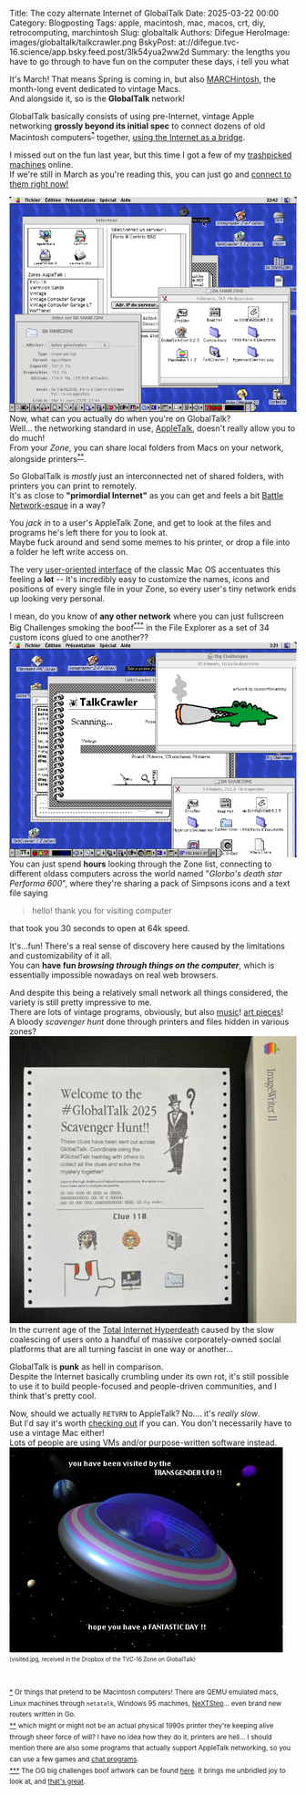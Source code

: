 Title: The cozy alternate Internet of GlobalTalk
Date: 2025-03-22 00:00
Category: Blogposting
Tags: apple, macintosh, mac, macos, crt, diy, retrocomputing, marchintosh
Slug: globaltalk
Authors: Difegue
HeroImage: images/globaltalk/talkcrawler.png
BskyPost: at://difegue.tvc-16.science/app.bsky.feed.post/3lk54yua2ww2d
Summary: the lengths you have to go through to have fun on the computer these days, i tell you what

It's March! That means Spring is coming in, but also [MARCHintosh](https://www.marchintosh.com/), 
the month-long event dedicated to vintage Macs.  
And alongside it, so is the **GlobalTalk** network!  

GlobalTalk basically consists of using pre-Internet, vintage Apple networking **grossly beyond its initial spec** 
to connect dozens of old Macintosh computers<sup id="ref-1">[*](#note-1)</sup> together, 
[using the Internet as a bridge](https://biosrhythm.com/?p=2767).  

I missed out on the fun last year, but this time I got a few of my [trashpicked](./adbuino-ps2.html) [machines](./emac-lcd-mod.html) online.  
If we're still in March as you're reading this, you can just go and [connect to them right now!](https://bsky.app/profile/difegue.tvc-16.science/post/3lk54yua2ww2d)  

![Mac OS 9 screenshot showing a shared folder from a Centris 650 with the classic naviGator icon](images/globaltalk/globaltalk.png)  
Now, what can you actually do when you're on GlobalTalk?  
Well... the networking standard in use, [AppleTalk](https://en.wikipedia.org/wiki/AppleTalk), doesn't really allow you to do much!  
From your _Zone_, you can share local folders from Macs on your network, alongside printers<sup id="ref-2">[**](#note-2)</sup>.  

So GlobalTalk is _mostly_ just an interconnected net of shared folders, with printers you can print to remotely.  
It's as close to **"primordial Internet"** as you can get and feels a bit [Battle Network-esque](https://www.youtube.com/watch?v=afFOMVO3unM) in a way?  

You _jack in_ to a user's AppleTalk Zone, and get to look at the files and programs he's left there for you to look at.  
Maybe fuck around and send some memes to his printer, or drop a file into a folder he left write access on.  

The very [user-oriented interface](https://www.fastcompany.com/91044923/watching-susan-kare-explain-the-mac-ux-in-1984-is-the-most-relaxing-thing-ever) of the classic Mac OS accentuates this feeling a **lot** -- It's incredibly easy to customize the names, icons and positions of every single file in your Zone, so every user's tiny network ends up looking very personal.  

I mean, do you know of **any other network** where you can just fullscreen Big Challenges smoking the boof<sup id="ref-3">[***](#note-2)</sup> in the File Explorer as a set of 34 custom icons glued to one another??  
![Another Mac OS 9 screenshot, showing TalkCrawler indexing a bunch of AppleTalk zones and a shared folder with... Big Challenges smoking the boof! hell yeah!](images/globaltalk/talkcrawler.png)  
You can just spend **hours** looking through the Zone list, connecting to different oldass computers across the world named "_Glorbo's death star Performa 600_", where they're sharing a pack of Simpsons icons and a text file saying  
> hello! thank you for visiting computer  

that took you 30 seconds to open at 64k speed.  

It's...fun! There's a real sense of discovery here caused by the limitations and customizability of it all.    
You can **have fun _browsing through things on the computer_**, which is essentially impossible nowadays on real web browsers.  

And despite this being a relatively small network all things considered, the variety is still pretty impressive to me.  
There are lots of vintage programs, obviously, but also [music](https://anticapitalist.party/@ahihi/114206693858413006)! [art pieces](https://social.europlus.zone/@europlus/114125705720284399)!  
A bloody _scavenger hunt_ done through printers and files hidden in various zones?  
![I now have a moral obligation to kept my sharezone online as it's being used as part of a puzzle how did this even come to be](images/globaltalk/ScavengerHunt.jpg)   
In the current age of the [Total Internet Hyperdeath](./total-internet-hyperdeath.html) caused by the slow coalescing of users onto a handful of massive corporately-owned social platforms that are all turning fascist in one way or another...  

GlobalTalk is **punk** as hell in comparison.  
Despite the Internet basically crumbling under its own rot, it's still possible to use it to build people-focused and people-driven communities, and I think that's pretty cool.  

Now, should we actually `RETVRN` to AppleTalk? No.... it's _really slow_.  
But I'd say it's worth [checking out](https://docs.google.com/document/d/1pXMjrAF5vC08TamkdSt2oFCrDFMP47i5dYcjshn9JzU/edit?usp=sharing) if you can. You don't necessarily have to use a vintage Mac either!  
Lots of people are using VMs and/or purpose-written software instead.  
![*duke nukem voice* those alien bastards have transed their gender! good for them i say](images/globaltalk/visited.jpg)  
<sub><sup>     (visited.jpg, received in the Dropbox of the TVC-16 Zone on GlobalTalk)</sup></sub>  
#

<sup id="note-1">[\*](#ref-1) Or things that pretend to be Macintosh computers! There are QEMU emulated macs, Linux machines through `netatalk`, Windows 95 machines, [NeXTStep](https://mastodon.social/@oevl/114196246218250463)... even brand new routers written in Go. </sup>  
<sup id="note-2">[\*\*](#ref-2) which might or might not be an actual physical 1990s printer they're keeping alive through sheer force of will? I have no idea how they do it, printers are hell... I should mention there are also some programs that actually support AppleTalk networking, so you can use a few games and [chat programs](https://bitbang.social/@kalleboo/114193676799421822). </sup>  
<sup id="note-3">[\*\*\*](#ref-3) The OG big challenges boof artwork can be found [here](https://bsky.app/profile/squeakitties.bsky.social/post/3ljx7teytms2i). It brings me unbridled joy to look at, and [that's great](https://innerspiral.lol/Blog/comfort/comfort). </sup>   